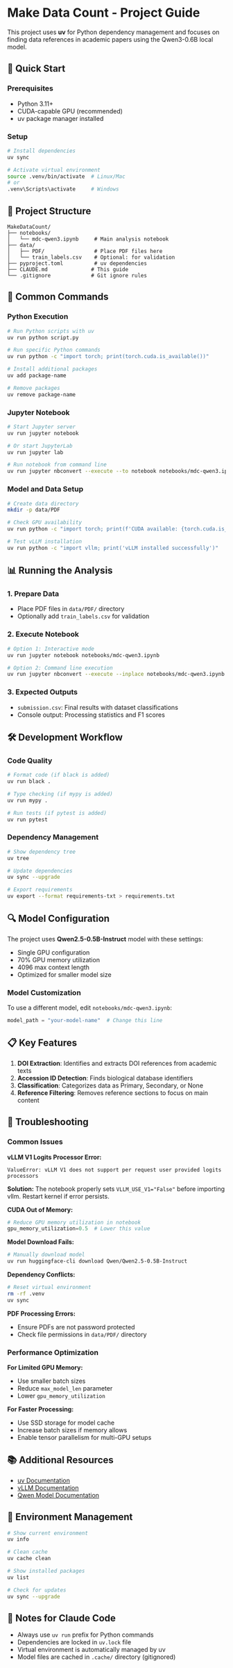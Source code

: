 # Make Data Count - Project Guide

This project uses **uv** for Python dependency management and focuses on finding data references in academic papers using the Qwen3-0.6B local model.

## 🚀 Quick Start

### Prerequisites
- Python 3.11+
- CUDA-capable GPU (recommended)
- uv package manager installed

### Setup
```bash
# Install dependencies
uv sync

# Activate virtual environment
source .venv/bin/activate  # Linux/Mac
# or
.venv\Scripts\activate     # Windows
```

## 📁 Project Structure

```
MakeDataCount/
├── notebooks/
│   └── mdc-qwen3.ipynb     # Main analysis notebook
├── data/
│   ├── PDF/                # Place PDF files here
│   └── train_labels.csv    # Optional: for validation
├── pyproject.toml          # uv dependencies
├── CLAUDE.md              # This guide
└── .gitignore             # Git ignore rules
```

## 🔧 Common Commands

### Python Execution
```bash
# Run Python scripts with uv
uv run python script.py

# Run specific Python commands
uv run python -c "import torch; print(torch.cuda.is_available())"

# Install additional packages
uv add package-name

# Remove packages
uv remove package-name
```

### Jupyter Notebook
```bash
# Start Jupyter server
uv run jupyter notebook

# Or start JupyterLab
uv run jupyter lab

# Run notebook from command line
uv run jupyter nbconvert --execute --to notebook notebooks/mdc-qwen3.ipynb
```

### Model and Data Setup
```bash
# Create data directory
mkdir -p data/PDF

# Check GPU availability
uv run python -c "import torch; print(f'CUDA available: {torch.cuda.is_available()}')"

# Test vLLM installation
uv run python -c "import vllm; print('vLLM installed successfully')"
```

## 📊 Running the Analysis

### 1. Prepare Data
- Place PDF files in `data/PDF/` directory
- Optionally add `train_labels.csv` for validation

### 2. Execute Notebook
```bash
# Option 1: Interactive mode
uv run jupyter notebook notebooks/mdc-qwen3.ipynb

# Option 2: Command line execution
uv run jupyter nbconvert --execute --inplace notebooks/mdc-qwen3.ipynb
```

### 3. Expected Outputs
- `submission.csv`: Final results with dataset classifications
- Console output: Processing statistics and F1 scores

## 🛠 Development Workflow

### Code Quality
```bash
# Format code (if black is added)
uv run black .

# Type checking (if mypy is added)
uv run mypy .

# Run tests (if pytest is added)  
uv run pytest
```

### Dependency Management
```bash
# Show dependency tree
uv tree

# Update dependencies
uv sync --upgrade

# Export requirements
uv export --format requirements-txt > requirements.txt
```

## 🔍 Model Configuration

The project uses **Qwen2.5-0.5B-Instruct** model with these settings:
- Single GPU configuration
- 70% GPU memory utilization
- 4096 max context length
- Optimized for smaller model size

### Model Customization
To use a different model, edit `notebooks/mdc-qwen3.ipynb`:
```python
model_path = "your-model-name"  # Change this line
```

## 📋 Key Features

1. **DOI Extraction**: Identifies and extracts DOI references from academic texts
2. **Accession ID Detection**: Finds biological database identifiers
3. **Classification**: Categorizes data as Primary, Secondary, or None
4. **Reference Filtering**: Removes reference sections to focus on main content

## 🐛 Troubleshooting

### Common Issues

**vLLM V1 Logits Processor Error:**
```
ValueError: vLLM V1 does not support per request user provided logits processors
```
**Solution:** The notebook properly sets `VLLM_USE_V1="False"` before importing vllm. Restart kernel if error persists.

**CUDA Out of Memory:**
```python
# Reduce GPU memory utilization in notebook
gpu_memory_utilization=0.5  # Lower this value
```

**Model Download Fails:**
```bash
# Manually download model
uv run huggingface-cli download Qwen/Qwen2.5-0.5B-Instruct
```

**Dependency Conflicts:**
```bash
# Reset virtual environment
rm -rf .venv
uv sync
```

**PDF Processing Errors:**
- Ensure PDFs are not password protected
- Check file permissions in `data/PDF/` directory

### Performance Optimization

**For Limited GPU Memory:**
- Use smaller batch sizes
- Reduce `max_model_len` parameter
- Lower `gpu_memory_utilization`

**For Faster Processing:**
- Use SSD storage for model cache
- Increase batch sizes if memory allows
- Enable tensor parallelism for multi-GPU setups

## 📚 Additional Resources

- [uv Documentation](https://docs.astral.sh/uv/)
- [vLLM Documentation](https://docs.vllm.ai/)
- [Qwen Model Documentation](https://huggingface.co/Qwen)

## 🔄 Environment Management

```bash
# Show current environment
uv info

# Clean cache
uv cache clean

# Show installed packages
uv list

# Check for updates
uv sync --upgrade
```

## 📝 Notes for Claude Code

- Always use `uv run` prefix for Python commands
- Dependencies are locked in `uv.lock` file
- Virtual environment is automatically managed by uv
- Model files are cached in `.cache/` directory (gitignored)